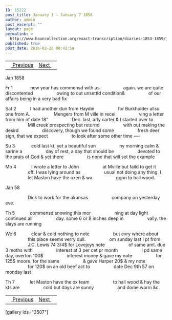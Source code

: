 ```yaml
---
ID: 15222
post_title: January 1 – January 7 1858
author: admin
post_excerpt: ""
layout: page
permalink: >
  http://www.hauncollection.org/exact-transcription/diaries-1853-1859/january-1-january-7-1858/
published: true
post_date: 2016-02-26 00:42:59
---
```

<table style="width: 100%;" align="center">
<tbody>
<tr>
<td><a href="http://www.hauncollection.org/version-2/diaries-1853-1859/december-24-december-31-1857/"><img src="https://lh3.googleusercontent.com/-EFJpxxNiPNw/VqgtWBCZrMI/AAAAAAAAAFU/WfY4lPFWWkg/s800-Ic42/Soeb-Plain-Arrows-8-10px.png" alt="" width="10" height="10" /> Previous</a></td>
<td style="text-align: right;"><a href="http://www.hauncollection.org/version-2/diaries-1853-1859/january-8-january-15-1858/">Next <img src="https://lh3.googleusercontent.com/-67k0cYlpXHw/VqgtWKz1MXI/AAAAAAAAAFU/k9PW_Piyurk/s800-Ic42/Soeb-Plain-Arrows-5-10px.png" alt="" width="10" height="10" /></a></td>
</tr>
</tbody>
</table>
Jan 1858

Fr 1              new year has commensd with us
<span style="margin-left: 70px;">again. we are quite discontented
<span style="margin-left: 70px;">owing to out unsettld condition&amp;
<span style="margin-left: 70px;">of our affairs being in a very bad fix</span></span></span>

Sat 2           I had another dun from Haydin
<span style="margin-left: 70px;">for Burkholder allso one from A.
<span style="margin-left: 70px;">Mengers from M ville in recei
<span style="margin-left: 70px;">ving a letter from him of date 18”
<span style="margin-left: 70px;">Dec. last, arly carter &amp; I started over to
<span style="margin-left: 70px;">Mill creek prospecting but returnd
<span style="margin-left: 70px;">with out making the desird
<span style="margin-left: 70px;">discovery, though we found some
<span style="margin-left: 70px;">fresh deer sign, that we expect
<span style="margin-left: 70px;">to look after some other time —-</span></span></span></span></span></span></span></span></span>

Su 3             cold last kt. yet a beautiful sun
<span style="margin-left: 70px;">ny morning calm &amp; sarine a
<span style="margin-left: 70px;">day of rest, a day that should be
<span style="margin-left: 70px;">devoted to the prais of God &amp; yet there
<span style="margin-left: 70px;">is none that will set the example</span></span></span></span>

Mo 4            I wrote a letter to John
<span style="margin-left: 70px;">at Mville but faild to get it
<span style="margin-left: 70px;">off. I was lying around as
<span style="margin-left: 70px;">usual not doing any thing. I
<span style="margin-left: 70px;">let Maston have the oxen &amp; wa
<span style="margin-left: 70px;">ggon to hall wood.</span></span></span></span></span>

Jan 58

<span style="margin-left: 70px;">Dick to work for the akansas
<span style="margin-left: 70px;">company on yesterday eve.</span></span>

Th 5            commensd snowing this mor
<span style="margin-left: 70px;">ning at day light continued all
<span style="margin-left: 70px;">day. some 6 or 8 inches deep in
<span style="margin-left: 70px;">vally. the slays are running</span></span></span>

We 6            clear &amp; cold nothing to note
<span style="margin-left: 70px;">but evry where about
<span style="margin-left: 70px;">this place seems verry dull.
<span style="margin-left: 70px;">om sunday last I pt from
<span style="margin-left: 70px;">J.C. Lewis 74 3/4$ for Lovejoys note
<span style="margin-left: 70px;">of same amt. due 3 moths with
<span style="margin-left: 70px;">interest at 3 per cet pr month
<span style="margin-left: 70px;">I pd same day, overton 100$
<span style="margin-left: 70px;">interest money &amp; gave my note
<span style="margin-left: 70px;">for 125$ moore. for the same
<span style="margin-left: 70px;">&amp; gave Harper 20$ &amp; my note
<span style="margin-left: 70px;">for 120$ on an old beef act to
<span style="margin-left: 70px;">date Dec 9th 57 on monday last</span></span></span></span></span></span></span></span></span></span></span></span>

Th 7            let Maston have the ox team
<span style="margin-left: 70px;">to hall wood &amp; hay the kts are
<span style="margin-left: 70px;">cold but days are sunny
<span style="margin-left: 70px;">and dome warm &amp;c.</span></span></span>
<table style="width: 100%;" align="center">
<tbody>
<tr>
<td><a href="http://www.hauncollection.org/version-2/diaries-1853-1859/december-24-december-31-1857/"><img src="https://lh3.googleusercontent.com/-EFJpxxNiPNw/VqgtWBCZrMI/AAAAAAAAAFU/WfY4lPFWWkg/s800-Ic42/Soeb-Plain-Arrows-8-10px.png" alt="" width="10" height="10" /> Previous</a></td>
<td style="text-align: right;"><a href="http://www.hauncollection.org/version-2/diaries-1853-1859/january-8-january-15-1858/">Next <img src="https://lh3.googleusercontent.com/-67k0cYlpXHw/VqgtWKz1MXI/AAAAAAAAAFU/k9PW_Piyurk/s800-Ic42/Soeb-Plain-Arrows-5-10px.png" alt="" width="10" height="10" /></a></td>
</tr>
</tbody>
</table>
[gallery ids="3507"]